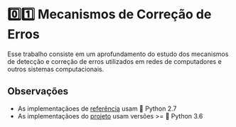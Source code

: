 # :zero::one: Mecanismos de Correção de Erros

Esse trabalho consiste em um aprofundamento do estudo dos mecanismos de detecção e correção de erros utilizados em redes de computadores e outros sistemas computacionais.

## Observações

- As implementaçãoes de [referência](/referencia) usam :snake: Python 2.7
- As implementaçãoes do [projeto](/) usam versões >= :snake: Python 3.6
